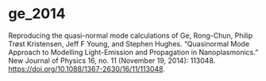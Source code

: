 # ge_2014

Reproducing the quasi-normal mode calculations of Ge, Rong-Chun, Philip Trøst Kristensen, Jeff F Young, and Stephen Hughes. “Quasinormal Mode Approach to Modelling Light-Emission and Propagation in Nanoplasmonics.” New Journal of Physics 16, no. 11 (November 19, 2014): 113048. https://doi.org/10.1088/1367-2630/16/11/113048.